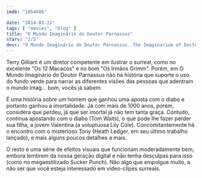 ```yaml
---
imdb: "1054606"

date: "2014-03-22"
tags: [ "movies", "blog" ]
title: "O Mundo Imaginário do Doutor Parnassus"
stars: "2/5"
desc: "O Mundo Imaginário do Doutor Parnassus. The Imaginarium of Doctor Parnassus (UK, 2009). Dirigido por Terry Gilliam. Escrito por Terry Gilliam, Charles McKeown. Com Andrew Garfield, Christopher Plummer, Richard Riddell, Katie Lyons, Richard Shanks, Lily Cole, Verne Troyer, Bruce Crawford, Johnny Harris."
---
```

Terry Gilliam é um diretor competente em ilustrar o surreal, como no excelente "Os 12 Macacos" e no bom "Os Irmãos Grimm". Porém, em O Mundo Imaginário do Doutor Parnassus não há história que suporte o uso do fundo verde para narrar as diferentes visões das pessoas que adentram o mundo imag... bom, vocês já sabem.

É uma história sobre um homem que ganhou uma aposta com o diabo e portanto ganhou a imortalidade. Já com mais de 1000 anos, porém, considera que perdeu, já que ser imortal já não tem tanta graça. Contudo, continua apostando com o diabo (Tom Waits), o que pode lhe fazer perder sua filha, a jovem Valentina (a voluptuosa Lily Cole). Concomitantemente há o encontro com o misterioso Tony (Heath Ledger, em seu último trabalho lançado), e mais alguns poucos detalhes a mais.

O resto é uma série de efeitos visuais que funcionam moderadamente bem, embora lembrem da nossa geração digital e não tenha desculpas para isso (como no megaestilizado Sucker Punch). Não algo que empolgue muito, a não ser que você esteja interessado em vídeo-clipes surreais.
